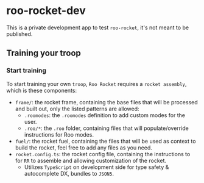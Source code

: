 # roo-rocket-dev

This is a private development app to test `roo-rocket`, it's not meant to be published.

## Training your troop

### Start training

To start training your own `troop`, `Roo Rocket` requires a `rocket assembly`, which is these components:
  * `frame/`: the rocket frame, containing the base files that will be processed and built out, only the listed patterns are allowed:
    * `.roomodes`: the `.roomodes` definition to add custom modes for the user.
    * `.roo/*`: the `.roo` folder, containing files that will populate/override instructions for Roo modes.
  * `fuel/`: the rocket fuel, containing the files that will be used as context to build the rocket, feel free to add any files as you need.
  * `rocket.config.ts`: the rocket config file, containing the instructions to for `RR` to assemble and allowing customization of the rocket.
    * Utilizes `TypeScript` on development side for type safety & autocomplete DX, bundles to `JSON5`.
